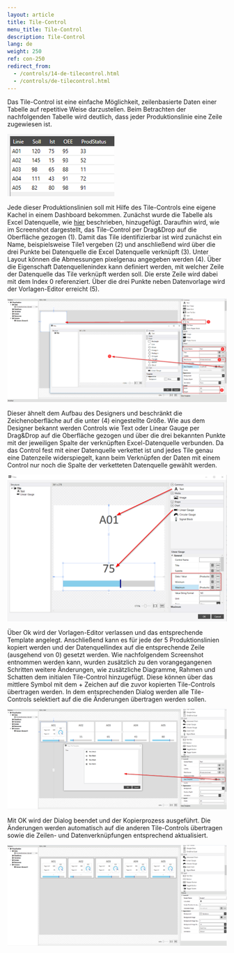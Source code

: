 ```yaml
---
layout: article
title: Tile-Control
menu_title: Tile-Control
description: Tile-Control
lang: de
weight: 250
ref: con-250
redirect_from:
  - /controls/14-de-tilecontrol.html
  - /controls/de-tilecontrol.html
---
```


Das Tile-Control ist eine einfache Möglichkeit, zeilenbasierte Daten einer Tabelle auf repetitive Weise darzustellen.
Beim Betrachten der nachfolgenden Tabelle wird deutlich, dass jeder Produktionslinie eine Zeile zugewiesen ist.

![Tabelle Produktionslinie](/assets/images/Controls/Tile/table.png)

Jede dieser Produktionslinien soll mit Hilfe des Tile-Controls eine eigene Kachel in einem Dashboard bekommen. Zunächst wurde die Tabelle als Excel Datenquelle, wie [hier](/data_sources/13-de-excel.html) beschrieben, hinzugefügt.
Daraufhin wird, wie im Screenshot dargestellt, das Tile-Control per Drag&Drop auf die Oberfläche gezogen (1). 
Damit das Tile identifizierbar ist wird zunächst ein Name, beispielsweise Tile1 vergeben (2) und anschließend wird über die drei Punkte bei Datenquelle die Excel Datenquelle verknüpft (3).
Unter Layout können die Abmessungen pixelgenau angegeben werden (4). 
Über die Eigenschaft Datenquellenindex kann definiert werden, mit welcher Zeile der Datenquelle das Tile verknüpft werden soll.
Die erste Zeile wird dabei mit dem Index 0 referenziert.
Über die drei Punkte neben Datenvorlage wird der Vorlagen-Editor erreicht (5). 

![tile image1](/assets/images/Controls/Tile/tile1.png)

Dieser ähnelt dem Aufbau des Designers und beschränkt die Zeichenoberfläche auf die unter (4) eingestellte Größe.
Wie aus dem Designer bekannt werden Controls wie Text oder Linear Gauge per Drag&Drop auf die Oberfläche gezogen und über die drei bekannten Punkte mit der jeweiligen Spalte der verknüpften Excel-Datenquelle verbunden.
Da das Control fest mit einer Datenquelle verkettet ist und jedes Tile genau eine Datenzeile widerspiegelt, kann beim Verknüpfen der Daten mit einem Control nur noch die Spalte der verketteten Datenquelle gewählt werden.


![tile image2](/assets/images/Controls/Tile/tile2.png)

Über Ok wird der Vorlagen-Editor verlassen und das entsprechende Template angelegt. 
Anschließend kann es für jede der 5 Produktionslinien kopiert werden und der Datenquellindex auf die entsprechende Zeile (ausgehend von 0) gesetzt werden. 
Wie nachfolgendem Screenshot entnommen werden kann, wurden zusätzlich zu den vorangegangenen Schritten weitere Änderungen, wie zusätzliche Diagramme, Rahmen und Schatten dem initialen Tile-Control hinzugefügt.
Diese können über das mittlere Symbol mit dem + Zeichen auf die zuvor kopierten Tile-Controls übertragen werden.
In dem entsprechenden Dialog werden alle Tile-Controls selektiert auf die die Änderungen übertragen werden sollen.

![tile image3](/assets/images/Controls/Tile/tile3.png)

Mit OK wird der Dialog beendet und der Kopierprozess ausgeführt. 
Die Änderungen werden automatisch auf die anderen Tile-Controls übertragen sowie die Zeilen- und Datenverknüpfungen entsprechend aktualisiert.

![tile image4](/assets/images/Controls/Tile/tile4.png)